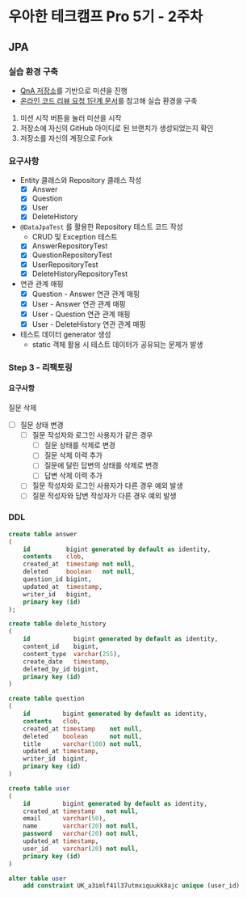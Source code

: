 # 우아한 테크캠프 Pro 5기 - 2주차

## JPA

### 실습 환경 구축

- [QnA 저장소](https://github.com/next-step/jwp-qna)를 기반으로 미션을 진행</br>
- [온라인 코드 리뷰 요청 1단계 문서](https://github.com/next-step/nextstep-docs/blob/master/codereview/review-step1.md)를 참고해 실습 환경을
  구축

1. 미션 시작 버튼을 눌러 미션을 시작
2. 저장소에 자신의 GitHub 아이디로 된 브랜치가 생성되었는지 확인
3. 저장소를 자신의 계정으로 Fork

### 요구사항

- Entity 클래스와 Repository 클래스 작성
  - [x] Answer
  - [x] Question
  - [x] User
  - [x] DeleteHistory
- `@DataJpaTest` 를 활용한 Repository 테스트 코드 작성
  - CRUD 및 Exception 테스트
  - [x] AnswerRepositoryTest
  - [x] QuestionRepositoryTest
  - [x] UserRepositoryTest
  - [x] DeleteHistoryRepositoryTest
- 연관 관계 매핑
  - [x] Question - Answer 연관 관계 매핑
  - [x] User - Answer 연관 관계 매핑
  - [x] User - Question 연관 관계 매핑
  - [x] User - DeleteHistory 연관 관계 매핑
- 테스트 데이터 generator 생성
  - static 객체 활용 시 테스트 데이터가 공유되는 문제가 발생

### Step 3 - 리팩토링
#### 요구사항
질문 삭제
- [ ] 질문 상태 변경
  - [ ] 질문 작성자와 로그인 사용자가 같은 경우
    - [ ] 질문 상태를 삭제로 변경
    - [ ] 질문 삭제 이력 추가
    - [ ] 질문에 달린 답변의 상태를 삭제로 변경
    - [ ] 답변 삭제 이력 추가
  - [ ] 질문 작성자와 로그인 사용자가 다른 경우 예외 발생
  - [ ] 질문 작성자와 답변 작성자가 다른 경우 예외 발생

### DDL
```SQL
create table answer
(
    id          bigint generated by default as identity,
    contents    clob,
    created_at  timestamp not null,
    deleted     boolean   not null,
    question_id bigint,
    updated_at  timestamp,
    writer_id   bigint,
    primary key (id)
);
```

```SQL
create table delete_history
(
    id            bigint generated by default as identity,
    content_id    bigint,
    content_type  varchar(255),
    create_date   timestamp,
    deleted_by_id bigint,
    primary key (id)
)
```

```SQL
create table question
(
    id         bigint generated by default as identity,
    contents   clob,
    created_at timestamp    not null,
    deleted    boolean      not null,
    title      varchar(100) not null,
    updated_at timestamp,
    writer_id  bigint,
    primary key (id)
)
```

```SQL
create table user
(
    id         bigint generated by default as identity,
    created_at timestamp   not null,
    email      varchar(50),
    name       varchar(20) not null,
    password   varchar(20) not null,
    updated_at timestamp,
    user_id    varchar(20) not null,
    primary key (id)
)

alter table user
    add constraint UK_a3imlf41l37utmxiquukk8ajc unique (user_id)
```

### 